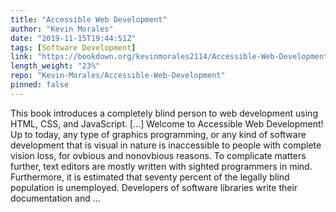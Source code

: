 ```yaml
---
title: "Accessible Web Development"
author: "Kevin Morales"
date: "2019-11-15T19:44:51Z"
tags: [Software Development]
link: "https://bookdown.org/kevinmorales2114/Accessible-Web-Development/"
length_weight: "23%"
repo: "Kevin-Morales/Accessible-Web-Development"
pinned: false
---
```


This book introduces a completely blind person to web development using HTML, CSS, and JavaScript. [...] Welcome to Accessible Web Development! Up to today, any type of graphics programming, or any kind of software development that is visual in nature is inaccessible to people with complete vision loss, for ovbious and nonovbious reasons. To complicate matters further, text editors are mostly written with sighted programmers in mind. Furthermore, it is estimated that seventy percent of the legally blind population is unemployed. Developers of software libraries write their documentation and ...
